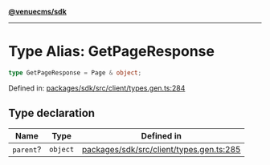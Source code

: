 [**@venuecms/sdk**](../Index.md)

***

# Type Alias: GetPageResponse

```ts
type GetPageResponse = Page & object;
```

Defined in: [packages/sdk/src/client/types.gen.ts:284](https://github.com/venuecms/sdk/blob/6283acc845335a99eac7e210bd07dad1da30061f/packages/sdk/src/client/types.gen.ts#L284)

## Type declaration

| Name | Type | Defined in |
| ------ | ------ | ------ |
| `parent`? | `object` | [packages/sdk/src/client/types.gen.ts:285](https://github.com/venuecms/sdk/blob/6283acc845335a99eac7e210bd07dad1da30061f/packages/sdk/src/client/types.gen.ts#L285) |

